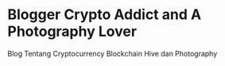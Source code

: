 # Blogger Crypto Addict and A Photography Lover
Blog Tentang Cryptocurrency Blockchain Hive dan Photography 

